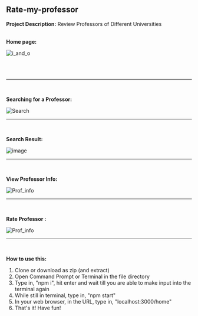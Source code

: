 ## Rate-my-professor

**Project Description:** 
Review Professors of Different Universities
<br/><br/>


**Home page:**

![i_and_o](https://user-images.githubusercontent.com/25118296/70451750-1c632200-1ad0-11ea-8a24-bbbe0eaa2668.png)

<br/><br/>

---
<br/>

**Searching for a Professor:**

![Search](https://user-images.githubusercontent.com/25118296/70452159-deb2c900-1ad0-11ea-8b71-d167226cd773.gif)

---
<br/>

**Search Result:**

![image](https://user-images.githubusercontent.com/25118296/70452778-ea52bf80-1ad1-11ea-8d5a-35a78fb0102f.png)

---
<br/>

**View Professor Info:**


![Prof_info](https://user-images.githubusercontent.com/25118296/70453374-d9ef1480-1ad2-11ea-9403-4885ae0a8266.gif)

---
<br/>

**Rate Professor :**


![Prof_info](https://user-images.githubusercontent.com/25118296/70453374-d9ef1480-1ad2-11ea-9403-4885ae0a8266.gif)

---
<br/>


**How to use this:**
1. Clone or download as zip (and extract)
2. Open Command Prompt or Terminal in the file directory
3. Type in, "npm i", hit enter and wait till you are able to make input into the terminal again
4. While still in terminal, type in, "npm start"
5. In your web browser, in the URL, type in, "localhost:3000/home"
6. That's it! Have fun!
